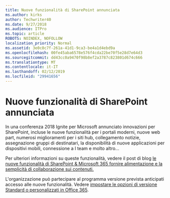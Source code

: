```yaml
---
title: Nuove funzionalità di SharePoint annunciata
ms.author: kirks
author: Techwriter40
ms.date: 9/27/2018
ms.audience: ITPro
ms.topic: article
ROBOTS: NOINDEX, NOFOLLOW
localization_priority: Normal
ms.assetid: 3e0c8c7f-261a-41d1-9ca3-be4a1d4ebd9a
ms.openlocfilehash: 00fe45aba6578e576f4cda22be70f5e28d7e64d3
ms.sourcegitcommit: dd43cc0a9470f98b8ef2a3787c823801d674c666
ms.translationtype: MT
ms.contentlocale: it-IT
ms.lasthandoff: 02/12/2019
ms.locfileid: "29941656"
---
```

# <a name="sharepoint-new-features-announced"></a>Nuove funzionalità di SharePoint annunciata

In una conferenza 2018 Ignite per Microsoft annunciato innovazioni per SharePoint, incluse le nuove funzionalità per i portali moderni, nuove web part, numerosi miglioramenti per i siti hub, collegamento notizie, assegnazione gruppi di destinatari, la disponibilità di nuove applicazioni per dispositivi mobili, connessione a I team e molto altro...
  
Per ulteriori informazioni su queste funzionalità, vedere il post di blog [le nuove funzionalità di SharePoint &amp; Microsoft 365 fornire alimentazione e la semplicità di collaborazione sui contenuti.](https://go.microsoft.com/fwlink/?linkid=2026502)
  
L'organizzazione può partecipare al programma versione prevista anticipati accesso alle nuove funzionalità. Vedere [impostare le opzioni di versione Standard o personalizzati in Office 365](https://docs.microsoft.com/office365/admin/manage/release-options-in-office-365).
